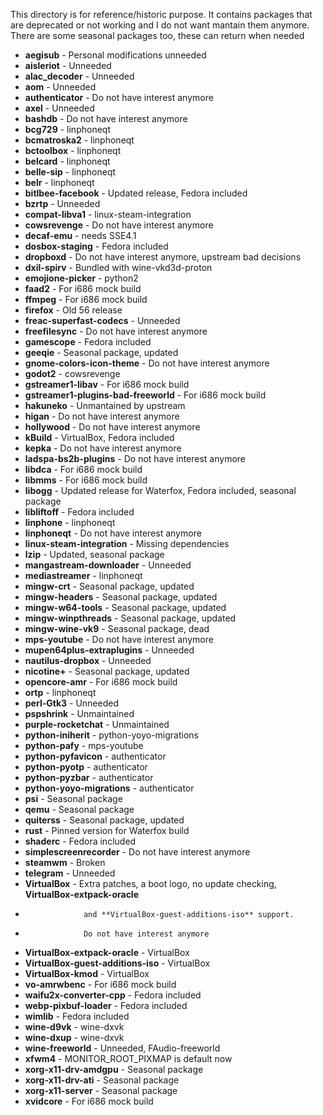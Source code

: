 This directory is for reference/historic purpose. It contains packages that
are deprecated or not working and I do not want mantain them anymore. There are
some seasonal packages too, these can return when needed

 * **aegisub** - Personal modifications unneeded
 * **aisleriot** - Unneeded
 * **alac_decoder** - Unneeded
 * **aom** - Unneeded
 * **authenticator** - Do not have interest anymore
 * **axel** - Unneeded
 * **bashdb** - Do not have interest anymore
 * **bcg729** - linphoneqt
 * **bcmatroska2** - linphoneqt
 * **bctoolbox** - linphoneqt
 * **belcard** - linphoneqt
 * **belle-sip** - linphoneqt
 * **belr** - linphoneqt
 * **bitlbee-facebook** - Updated release, Fedora included
 * **bzrtp** - Unneeded
 * **compat-libva1** - linux-steam-integration
 * **cowsrevenge** - Do not have interest anymore
 * **decaf-emu** - needs SSE4.1
 * **dosbox-staging** - Fedora included
 * **dropboxd** - Do not have interest anymore, upstream bad decisions
 * **dxil-spirv** - Bundled with wine-vkd3d-proton
 * **emojione-picker** - python2
 * **faad2** - For i686 mock build
 * **ffmpeg** - For i686 mock build
 * **firefox** - Old 56 release
 * **freac-superfast-codecs** - Unneeded
 * **freefilesync** - Do not have interest anymore
 * **gamescope** - Fedora included
 * **geeqie** - Seasonal package, updated
 * **gnome-colors-icon-theme** - Do not have interest anymore
 * **godot2** - cowsrevenge
 * **gstreamer1-libav** - For i686 mock build
 * **gstreamer1-plugins-bad-freeworld** - For i686 mock build
 * **hakuneko** - Unmantained by upstream
 * **higan** - Do not have interest anymore
 * **hollywood** - Do not have interest anymore
 * **kBuild** - VirtualBox, Fedora included
 * **kepka** - Do not have interest anymore
 * **ladspa-bs2b-plugins** - Do not have interest anymore
 * **libdca** - For i686 mock build
 * **libmms** - For i686 mock build
 * **libogg** - Updated release for Waterfox, Fedora included, seasonal package
 * **libliftoff** - Fedora included
 * **linphone** - linphoneqt
 * **linphoneqt** - Do not have interest anymore
 * **linux-steam-integration** - Missing dependencies
 * **lzip** - Updated, seasonal package
 * **mangastream-downloader** - Unneeded
 * **mediastreamer** - linphoneqt
 * **mingw-crt** - Seasonal package, updated
 * **mingw-headers** - Seasonal package, updated
 * **mingw-w64-tools** - Seasonal package, updated
 * **mingw-winpthreads** - Seasonal package, updated
 * **mingw-wine-vk9** - Seasonal package, dead
 * **mps-youtube** - Do not have interest anymore
 * **mupen64plus-extraplugins** - Unneeded
 * **nautilus-dropbox** - Unneeded
 * **nicotine+** - Seasonal package, updated
 * **opencore-amr** - For i686 mock build
 * **ortp** - linphoneqt
 * **perl-Gtk3** - Unneeded
 * **pspshrink** - Unmaintained
 * **purple-rocketchat** - Unmaintained
 * **python-iniherit** - python-yoyo-migrations
 * **python-pafy** - mps-youtube
 * **python-pyfavicon** - authenticator
 * **python-pyotp** - authenticator
 * **python-pyzbar** - authenticator
 * **python-yoyo-migrations** - authenticator
 * **psi** - Seasonal package
 * **qemu** - Seasonal package
 * **quiterss** - Seasonal package, updated
 * **rust** - Pinned version for Waterfox build
 * **shaderc** - Fedora included
 * **simplescreenrecorder** - Do not have interest anymore
 * **steamwm** - Broken
 * **telegram** - Unneeded
 * **VirtualBox** - Extra patches, a boot logo, no update checking, **VirtualBox-extpack-oracle**
 *                  and **VirtualBox-guest-additions-iso** support.
 *                  Do not have interest anymore
 * **VirtualBox-extpack-oracle** - VirtualBox
 * **VirtualBox-guest-additions-iso** - VirtualBox
 * **VirtualBox-kmod** - VirtualBox
 * **vo-amrwbenc** - For i686 mock build
 * **waifu2x-converter-cpp** - Fedora included
 * **webp-pixbuf-loader** - Fedora included
 * **wimlib** - Fedora included
 * **wine-d9vk** - wine-dxvk
 * **wine-dxup** - wine-dxvk
 * **wine-freeworld** - Unneeded, FAudio-freeworld
 * **xfwm4** - MONITOR_ROOT_PIXMAP is default now
 * **xorg-x11-drv-amdgpu** - Seasonal package
 * **xorg-x11-drv-ati** - Seasonal package
 * **xorg-x11-server** - Seasonal package
 * **xvidcore** - For i686 mock build
